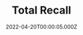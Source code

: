 ---
title: "Total Recall"
year: 2012
date: 2022-04-20T00:00:05.000Z
permalink: /almanac/movies/2022-04-20-total-recall/index.html
link: https://letterboxd.com/rknightuk/film/total-recall-2012/
rating: 3
tmdbid: 64635
---